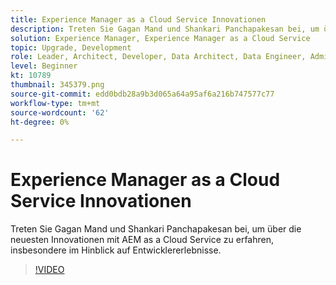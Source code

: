 ```yaml
---
title: Experience Manager as a Cloud Service Innovationen
description: Treten Sie Gagan Mand und Shankari Panchapakesan bei, um über die neuesten Innovationen mit AEM as a Cloud Service zu erfahren, insbesondere im Hinblick auf Entwicklererlebnisse.
solution: Experience Manager, Experience Manager as a Cloud Service
topic: Upgrade, Development
role: Leader, Architect, Developer, Data Architect, Data Engineer, Admin, User
level: Beginner
kt: 10789
thumbnail: 345379.png
source-git-commit: edd0bdb28a9b3d065a64a95af6a216b747577c77
workflow-type: tm+mt
source-wordcount: '62'
ht-degree: 0%

---
```



# Experience Manager as a Cloud Service Innovationen

Treten Sie Gagan Mand und Shankari Panchapakesan bei, um über die neuesten Innovationen mit AEM as a Cloud Service zu erfahren, insbesondere im Hinblick auf Entwicklererlebnisse.

>[!VIDEO](https://video.tv.adobe.com/v/345379/?quality=12&learn=on)
